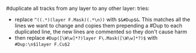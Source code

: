 #duplicate all tracks from any layer to any other layer:
tries:
- replace `^((.*)(layer F.Mask)(.*\n))` with `$&#Dup$&`. This matches all the lines we want to change and copies them prepending a #Dup to each duplicated line, the new lines are commented so they don't cause harm
- then replace `#Dup([\W\w]*?)layer F\.Mask([\W\w]*?)$`  with  `#Dup:\n$1layer F.Cu$2`